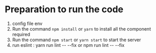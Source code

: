# Preparation to run the code

1. config file env
2. Run the command `npm install` or `yarn` to install all the component required
3. Run the command `npm start` or `yarn start` to start the server
4. run eslint : yarn run lint -- --fix or npm run lint -- --fix
